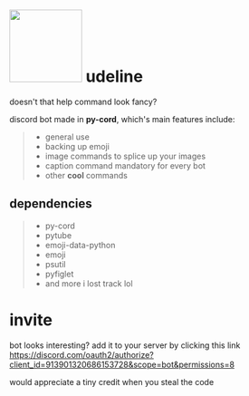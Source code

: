 #  <img src="https://media.discordapp.net/attachments/939505242498797601/963157577254993930/image.png" width="128"> udeline
doesn't that help command look fancy?

discord bot made in **py-cord**, which's main features include:
> - general use
> - backing up emoji
> - image commands to splice up your images
> - caption command mandatory for every bot
> - other **cool** commands
## dependencies
> - py-cord
> - pytube
> - emoji-data-python
> - emoji
> - psutil
> - pyfiglet
> - and more i lost track lol

# invite
bot looks interesting? add it to your server by clicking this link
https://discord.com/oauth2/authorize?client_id=913901320686153728&scope=bot&permissions=8



would appreciate a tiny credit when you steal the code

